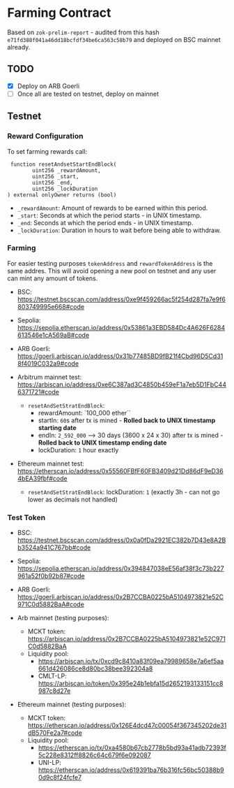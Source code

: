 # Farming Contract

Based on `zok-prelim-report` - audited from this hash `e71fd388f041a46dd18bcfdf34be6ca563c58b79` and deployed on BSC mainnet already.

## TODO

- [x] Deploy on ARB Goerli
- [ ] Once all are tested on testnet, deploy on mainnet

## Testnet

### Reward Configuration

To set farming rewards call:

```solidity
 function resetAndsetStartEndBlock(
        uint256 _rewardAmount,
        uint256 _start,
        uint256 _end,
        uint256 _lockDuration
) external onlyOwner returns (bool)
```

- `_rewardAmount`: Amount of rewards to be earned within this period.
- `_start`: Seconds at which the period starts - in UNIX timestamp.
- `_end`: Seconds at which the period ends - in UNIX timestamp.
- `_lockDuration`: Duration in hours to wait before being able to withdraw.

### Farming

For easier testing purposes `tokenAddress` and `rewardTokenAddress` is the same addres. This will avoid opening a new pool on testnet and any user can mint any amount of tokens.

- BSC: https://testnet.bscscan.com/address/0xe9f459266ac5f254d287fa7e9f6803749995e668#code

- Sepolia: https://sepolia.etherscan.io/address/0x53861a3EBD584Dc4A626F6284613546e1cA569aB#code

- ARB Goerli: https://goerli.arbiscan.io/address/0x31b77485BD9fB21f4Cbd96D5Cd318f4019C032a9#code

- Arbitrum mainnet test: https://arbiscan.io/address/0xe6C387ad3C4850b459eF1a7eb5D1FbC446371721#code

  - `resetAndSetStratEndBlock`:
    - rewardAmount: `100_000 ether``
    - startIn: `60`s after tx is mined - **Rolled back to UNIX timestamp starting date**
    - endIn: `2_592_000` --> 30 days (3600 x 24 x 30) after tx is mined - **Rolled back to UNIX timestamp ending date**
    - lockDuration: `1` hour exactly

- Ethereum mainnet test: https://etherscan.io/address/0x55560FBfF60FB3409d21Dd86dF9eD364bEA39fbf#code
  - `resetAndSetStratEndBlock`: lockDuration: `1` (exactly 3h - can not go lower as decimals not handled)

### Test Token

- BSC: https://testnet.bscscan.com/address/0x0a0fDa2921EC382b7D43e8A2Bb3524a941C767bb#code

- Sepolia: https://sepolia.etherscan.io/address/0x394847038eE56af38f3c73b227961a52f0b92b87#code

- ARB Goerli: https://goerli.arbiscan.io/address/0x2B7CCBA0225bA5104973821e52C971C0d5882BaA#code

- Arb mainnet (testing purposes):

  - MCKT token: https://arbiscan.io/address/0x2B7CCBA0225bA5104973821e52C971C0d5882BaA
  - Liquidity pool:
    - https://arbiscan.io/tx/0xcd9c8410a83f09ea79989658e7a6ef5aa661d426086ce8d80bc38bee392304a8
    - CMLT-LP: https://arbiscan.io/token/0x395e24b1ebfa15d2652193133151cc8987c8d27e

- Ethereum mainnet (testing purposes):
  - MCKT token: https://etherscan.io/address/0x126E4dcd47c00054f367345202de31dB570Fe2a7#code
  - Liquidity pool:
    - https://etherscan.io/tx/0xa4580b67cb2778b5bd93a41adb72393f5c228e8312ff8826c64c679f6e092087
    - UNI-LP: https://etherscan.io/address/0x619391ba76b316fc56bc50388b90d9c8f24fcfe7
